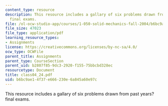 ```yaml
---
content_type: resource
description: This resource includes a gallary of six problems drawn from past years?
  final exams.
file: /ol-ocw-studio-app/courses/1-050-solid-mechanics-fall-2004/b6bc9ae14f37e666230e6a845a60e97c_class04_24.pdf
file_size: 47023
file_type: application/pdf
learning_resource_types:
- Assignments
license: https://creativecommons.org/licenses/by-nc-sa/4.0/
ocw_type: OCWFile
parent_title: Assignments
parent_type: CourseSection
parent_uid: b2807f85-9dc3-2920-f155-75bbcbd328ec
resourcetype: Document
title: class04_24.pdf
uid: b6bc9ae1-4f37-e666-230e-6a845a60e97c
---
```

This resource includes a gallary of six problems drawn from past years? final exams.